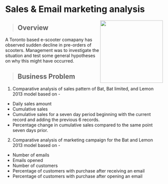 # Sales & Email marketing analysis 
 <img align="right" width="200" height="200" src="https://i.imgur.com/NqwxBn7.png">

>## Overview

A Toronto based e-scooter comapany has observed sudden decline in pre-orders of scooters. Management was to investigate the situation and test some general hypotheses on why this might have occurred.

>## Business Problem 

1. Comparative analysis of sales pattern of Bat, Bat limited, and Lemon 2013 model based on -
  *  Daily sales amount
  * Cumulative sales
  * Cumulative sales for a seven day period beginning with the current record and adding the previous 6 records.
  * Percentage change in cumulative sales compared to the same point seven days prior.

2. Comparative analysis of marketing campaign for the Bat and Lemon 2013 model based on -
  * Number of emails
  * Emails opened
  * Number of customers
  * Percentage of customers with purchase after receiving an email
  * Percentage of customers with purchase after opening an email
